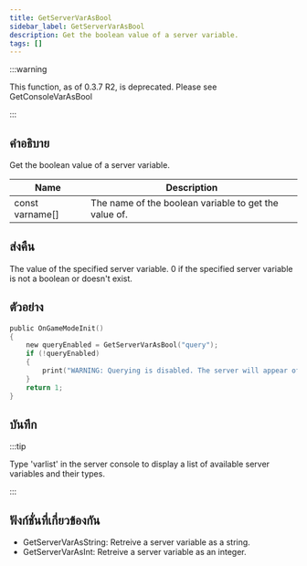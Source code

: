 ```yaml
---
title: GetServerVarAsBool
sidebar_label: GetServerVarAsBool
description: Get the boolean value of a server variable.
tags: []
---
```


:::warning

This function, as of 0.3.7 R2, is deprecated. Please see GetConsoleVarAsBool

:::

## คำอธิบาย

Get the boolean value of a server variable.

| Name            | Description                                           |
| --------------- | ----------------------------------------------------- |
| const varname[] | The name of the boolean variable to get the value of. |

## ส่งคืน

The value of the specified server variable. 0 if the specified server variable is not a boolean or doesn't exist.

## ตัวอย่าง

```c
public OnGameModeInit()
{
    new queryEnabled = GetServerVarAsBool("query");
    if (!queryEnabled)
    {
        print("WARNING: Querying is disabled. The server will appear offline in the server browser.");
    }
    return 1;
}
```

## บันทึก

:::tip

Type 'varlist' in the server console to display a list of available server variables and their types.

:::

## ฟังก์ชั่นที่เกี่ยวข้องกัน

- GetServerVarAsString: Retreive a server variable as a string.
- GetServerVarAsInt: Retreive a server variable as an integer.
